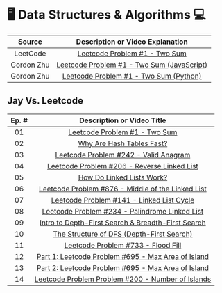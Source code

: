 # 🖥️ Data Structures & Algorithms 💻

|   Source   |                             Description or Video Explanation                              |
| :--------: | :---------------------------------------------------------------------------------------: |
|  LeetCode  |    [Leetcode Problem #1 - Two Sum](https://leetcode.com/problems/two-sum/description)     |
| Gordon Zhu | [Leetcode Problem #1 - Two Sum (JavaScript)](https://www.youtube.com/watch?v=isGKzmwDREg) |
| Gordon Zhu |   [Leetcode Problem #1 - Two Sum (Python)](https://www.youtube.com/watch?v=54yUPn3M0ds)   |

## Jay Vs. Leetcode

| Ep. # |                                                  Description or Video Title                                                   |
| :---: | :---------------------------------------------------------------------------------------------------------------------------: |
|  01   |                        [Leetcode Problem #1 - Two Sum](https://www.commonsensedev.com/jay-vs-leetcode)                        |
|  02   |                 [Why Are Hash Tables Fast?](https://www.commonsensedev.com/jay-vs-leetcode/hash-table-basics)                 |
|  03   |             [Leetcode Problem #242 - Valid Anagram](https://www.commonsensedev.com/jay-vs-leetcode/valid-anagram)             |
|  04   |       [Leetcode Problem #206 - Reverse Linked List](https://www.commonsensedev.com/jay-vs-leetcode/reverse-linked-list)       |
|  05   |                [How Do Linked Lists Work?](https://www.commonsensedev.com/jay-vs-leetcode/linked-list-basics)                 |
|  06   | [Leetcode Problem #876 - Middle of the Linked List](https://www.commonsensedev.com/jay-vs-leetcode/middle-of-the-linked-list) |
|  07   |         [Leetcode Problem #141 - Linked List Cycle](https://www.commonsensedev.com/jay-vs-leetcode/linked-list-cycle)         |
|  08   |    [Leetcode Problem #234 - Palindrome Linked List](https://www.commonsensedev.com/jay-vs-leetcode/palindrome-linked-list)    |
|  09   |     [Intro to Depth-First Search & Breadth-First Search](https://www.commonsensedev.com/jay-vs-leetcode/intro-to-dfs-bfs)     |
|  10   |           [The Structure of DFS (Depth-First Search)](https://www.commonsensedev.com/jay-vs-leetcode/dfs-structure)           |
|  11   |                [Leetcode Problem #733 - Flood Fill](https://www.commonsensedev.com/jay-vs-leetcode/flood-fill)                |
|  12   |                 [Part 1: Leetcode Problem #695 - Max Area of Island](https://vimeo.com/1000919240/b34857879c)                 |
|  13   |                 [Part 2: Leetcode Problem #695 - Max Area of Island](https://vimeo.com/1003327830/af266b8901)                 |
|  14   |                 [Leetcode Problem Problem #200 - Number of Islands](https://vimeo.com/1006050478/a09f6cd13c)                  |
